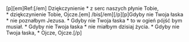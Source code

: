 [p][em]Ref:[/em] Dziękczynienie * z serc naszych płynie Tobie, * dziękczynienie Tobie, Ojcze.[em] /bis[/em][/p][p]Gdyby nie Twoja łaska * nie poznałbym Jezusa. * Gdyby nie Twoja łaska * to w ogień pójść bym musiał. * Gdyby nie Twoja łaska * nie miałbym dzisiaj życia. * Gdyby nie Twoja łaska, * Ojcze, Ojcze.[/p]